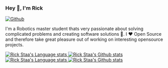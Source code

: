 ### Hey 👋, I'm Rick

[![Github](https://img.shields.io/github/followers/rickstaa?label=Follow&style=social)](https://github.com/rickstaa)

I'm a Robotics master student thats very passionate about solving complicated problems and creating software solutions :robot:. I :heart: Open Source and therefore take great pleasure out of working on interesting opensource projects.

<!-- Light Mode -->
<a href="https://github.com/rickstaa#gh-light-mode-only">
  <img src="https://github-readme-stats-git-master-rstaa-rickstaa.vercel.app/api/top-langs/?username=rickstaa&layout=compact&langs_count=10&hide_border=1&role=OWNER,COLLABORATOR#gh-light-mode-only" alt="Rick Staa's Language stats" />
</a>
<a href="https://github.com/rickstaa#gh-light-mode-only">
  <img src="https://github-readme-stats-git-master-rstaa-rickstaa.vercel.app/api?username=rickstaa&show_icons=true&count_private=true&line_height=28&hide_border=1&include_all_commits=true&card_width=450&role=OWNER,COLLABORATOR&exclude_repo=github-readme-stats#gh-light-mode-only" alt="Rick Staa's Github stats" />
</a>

<!-- Dark Mode -->
<a href="https://github.com/rickstaa#gh-dark-mode-onl">
  <img src="https://github-readme-stats-git-master-rstaa-rickstaa.vercel.app/api/top-langs/?username=rickstaa&layout=compact&langs_count=10&hide_border=1&role=OWNER,COLLABORATOR&theme=dark#gh-dark-mode-onl" alt="Rick Staa's Language stats" />
</a>
<a href="https://github.com/rickstaa#gh-dark-mode-onl">
  <img src="https://github-readme-stats-git-master-rstaa-rickstaa.vercel.app/api?username=rickstaa&show_icons=true&count_private=true&line_height=28&hide_border=1&include_all_commits=true&card_width=450&role=OWNER,COLLABORATOR&exclude_repo=github-readme-stats&theme=dark#gh-dark-mode-onl" alt="Rick Staa's Github stats" />
</a>
